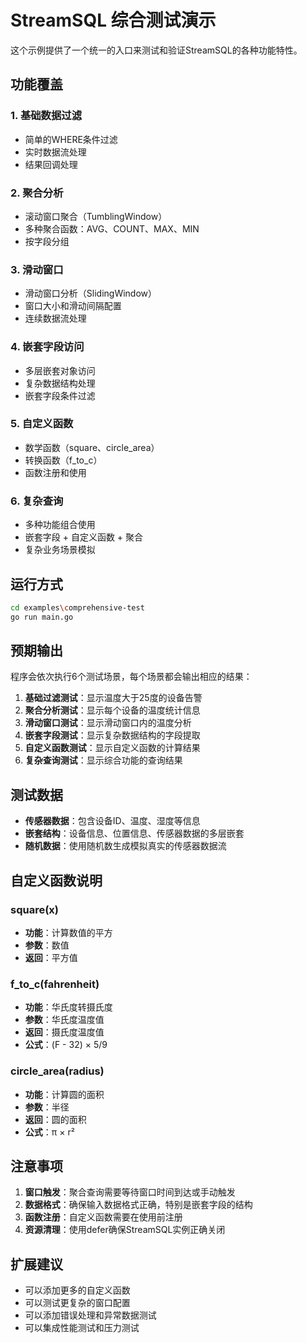 # StreamSQL 综合测试演示

这个示例提供了一个统一的入口来测试和验证StreamSQL的各种功能特性。

## 功能覆盖

### 1. 基础数据过滤
- 简单的WHERE条件过滤
- 实时数据流处理
- 结果回调处理

### 2. 聚合分析
- 滚动窗口聚合（TumblingWindow）
- 多种聚合函数：AVG、COUNT、MAX、MIN
- 按字段分组

### 3. 滑动窗口
- 滑动窗口分析（SlidingWindow）
- 窗口大小和滑动间隔配置
- 连续数据流处理

### 4. 嵌套字段访问
- 多层嵌套对象访问
- 复杂数据结构处理
- 嵌套字段条件过滤

### 5. 自定义函数
- 数学函数（square、circle_area）
- 转换函数（f_to_c）
- 函数注册和使用

### 6. 复杂查询
- 多种功能组合使用
- 嵌套字段 + 自定义函数 + 聚合
- 复杂业务场景模拟

## 运行方式

```bash
cd examples\comprehensive-test
go run main.go
```

## 预期输出

程序会依次执行6个测试场景，每个场景都会输出相应的结果：

1. **基础过滤测试**：显示温度大于25度的设备告警
2. **聚合分析测试**：显示每个设备的温度统计信息
3. **滑动窗口测试**：显示滑动窗口内的温度分析
4. **嵌套字段测试**：显示复杂数据结构的字段提取
5. **自定义函数测试**：显示自定义函数的计算结果
6. **复杂查询测试**：显示综合功能的查询结果

## 测试数据

- **传感器数据**：包含设备ID、温度、湿度等信息
- **嵌套结构**：设备信息、位置信息、传感器数据的多层嵌套
- **随机数据**：使用随机数生成模拟真实的传感器数据流

## 自定义函数说明

### square(x)
- **功能**：计算数值的平方
- **参数**：数值
- **返回**：平方值

### f_to_c(fahrenheit)
- **功能**：华氏度转摄氏度
- **参数**：华氏度温度值
- **返回**：摄氏度温度值
- **公式**：(F - 32) × 5/9

### circle_area(radius)
- **功能**：计算圆的面积
- **参数**：半径
- **返回**：圆的面积
- **公式**：π × r²

## 注意事项

1. **窗口触发**：聚合查询需要等待窗口时间到达或手动触发
2. **数据格式**：确保输入数据格式正确，特别是嵌套字段的结构
3. **函数注册**：自定义函数需要在使用前注册
4. **资源清理**：使用defer确保StreamSQL实例正确关闭

## 扩展建议

- 可以添加更多的自定义函数
- 可以测试更复杂的窗口配置
- 可以添加错误处理和异常数据测试
- 可以集成性能测试和压力测试